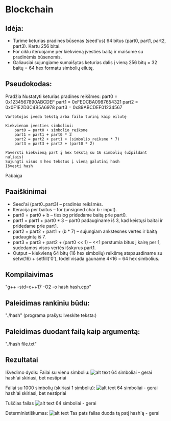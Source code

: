 # Blockchain

## Idėja:
- Turime keturias pradines būsenas (seed'us) 64 bitus (part0, part1, part2, part3). Kartu 256 bitai.
- For ciklu iteruojame per kiekvieną įvesties baitą ir maišome su pradinėmis būsenomis.
- Galiausiai sujungiame sumaišytas keturias dalis į vieną 256 bitų = 32 baitų = 64 hex formatu simbolių eilutę.

## Pseudokodas:
Pradžia
    Nustatyti keturias pradines reikšmes:
        part0 = 0x1234567890ABCDEF
        part1 = 0xFEDCBA0987654321
        part2 = 0x0F1E2D3C4B5A6978
        part3 = 0x89ABCDEF01234567

    Vartotojas įveda tekstą arba failo turinį kaip eilutę

    Kiekvienam įvesties simboliui:
        part0 = part0 + simbolio_reiksme
        part1 = part1 + part0 * 3
        part2 = part2 + part1 + (simbolio_reiksme * 7)
        part3 = part3 + part2 + (part0 * 2)

    Paversti kiekvieną part į hex tekstą su 16 simbolių (užpildant nuliais)
    Sujungti visus 4 hex tekstus į vieną galutinį hash
    Išvesti hash
Pabaiga

## Paaiškinimai
- Seed'ai (part0..part3) – pradinės reikšmės.
- Iteracija per baitus – for (unsigned char b : input).
- part0 = part0 + b – tiesiog pridedame baitą prie part0.
- part1 = part1 + part0 * 3 – part0 padauginame iš 3, kad keistųsi baitai ir pridedame prie part1.
- part2 = part2 + part1 + (b * 7) – sujungiam ankstesnes vertes ir baitą padaugintą iš 7.
- part3 = part3 + part2 + (part0 << 1) – <<1 perstumia bitus į kairę per 1, sudedamos visos vertės išskyrus part1.
- Output – kiekvieną 64 bitų (16 hex simbolių) reikšmę atspausdiname su setw(16) + setfill('0'), todėl visada gauname 4×16 = 64 hex simbolius.


## Kompilaivimas
"g++ -std=c++17 -O2 -o hash hash.cpp"

## Paleidimas rankiniu būdu: 
"./hash" (programa prašys: Iveskite teksta:)

## Paleidimas duodant failą kaip argumentą: 
"./hash file.txt"



## Rezultatai
Išvedimo dydis:
Failai su vienu simboliu:
![alt text](79871077-5F47-47CB-9AA7-6B6807AD3E5F_4_5005_c.jpeg)
64 simboliai - gerai
hash'ai skiriasi, bet nestipriai

Failai su 1000 simbolių (skiriasi 1 simboliu):
![alt text](B0B1C2D5-DBC3-451C-8007-B59D73A287B5_4_5005_c.jpeg)
64 simboliai - gerai
hash'ai skiriasi, bet nestipriai

Tuščias failas
![alt text](70ED0F64-778E-4EC0-A685-E1233C451A16_4_5005_c.jpeg)
64 simboliai - gerai



Deterministiškumas:
![alt text](EE844F09-3A94-4B31-B03F-CC20C0B46A0D_4_5005_c.jpeg)
Tas pats failas duoda tą patį hash'ą - gerai